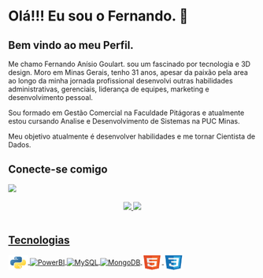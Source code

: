 <div>
    <h1>Olá!!! Eu sou o Fernando. 👋 </h1>
    <h2>Bem vindo ao meu Perfil.</h2>
    <p> Me chamo Fernando Anísio Goulart. sou um fascinado por tecnologia e 3D design. Moro em Minas Gerais, tenho 31 anos, 
    apesar da paixão pela area ao longo da minha jornada profissional desenvolvi outras habilidades administrativas,
    gerenciais, liderança de equipes, marketing e desenvolvimento pessoal.
    <p>
    Sou formado em Gestão Comercial na Faculdade Pitágoras e atualmente estou cursando Analise e Desenvolvimento de Sistemas na PUC Minas.
    </p>
    <p>
    Meu objetivo atualmente é desenvolver habilidades e me tornar Cientista de Dados.
    </p>
</div>
<div>
    <h2>Conecte-se comigo</h2>
   <a href="https://www.linkedin.com/in/fernando-anisio-goulart/" target="_blank"><img src="https://img.shields.io/badge/-LinkedIn-%230077B5?style=for-the-badge&logo=linkedin&logoColor=white" target="_blank"></a> 
</div>
<br>
<div align="center">
  <a href="https://github.com/fernandodelin">
  <img height="180em" src="https://github-readme-stats.vercel.app/api?username=fernandodelin&show_icons=true&theme=tokyonight&include_all_commits=true&count_private=true"/>
  <img height="180em" src="https://github-readme-stats.vercel.app/api/top-langs/?username=fernandodelin&layout=compact&langs_count=7&theme=tokyonight"/>
</div>
<div style="display: inline_block"><br>
    <h2>Tecnologias</h2>
  <img align="center" alt="Python" height="30" width="40" src="https://raw.githubusercontent.com/devicons/devicon/master/icons/python/python-original.svg">
  <img align="center" alt="PowerBI" height="30" width="30" src="https://e7.pngegg.com/pngimages/252/727/png-clipart-power-bi-business-intelligence-microsoft-analytics-microsoft-text-rectangle.png">
  <img align="center" alt="MySQL" height="30" width="40" src="https://cdn.jsdelivr.net/gh/devicons/devicon/icons/mysql/mysql-original-wordmark.svg">
  <img align="center" alt="MongoDB" height="30" width="40" src="https://www.pngall.com/wp-content/uploads/13/Mongodb-PNG-Image-HD.png">
  <img align="center" alt="HTML" height="30" width="40" src="https://raw.githubusercontent.com/devicons/devicon/master/icons/html5/html5-original.svg">
  <img align="center" alt="CSS" height="30" width="40" src="https://raw.githubusercontent.com/devicons/devicon/master/icons/css3/css3-original.svg">
</div>
<br>
<br>
